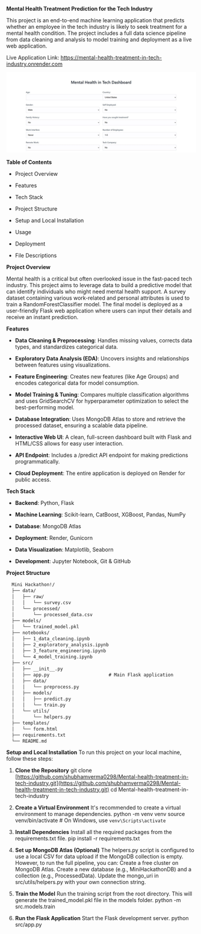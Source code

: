 **Mental Health Treatment Prediction for the Tech Industry**

This project is an end-to-end machine learning application that predicts whether an employee in the tech industry is likely to seek treatment for a mental health condition. The project includes a full data science pipeline from data cleaning and analysis to model training and deployment as a live web application.

Live Application Link: https://mental-health-treatment-in-tech-industry.onrender.com

![Mental Health in Tech Dashboard UI](assets/dashboard-screenshot.JPG)

**Table of Contents**
- Project Overview

- Features

- Tech Stack

- Project Structure

- Setup and Local Installation

- Usage

- Deployment

- File Descriptions

**Project Overview**

Mental health is a critical but often overlooked issue in the fast-paced tech industry. This project aims to leverage data to build a predictive model that can identify individuals who might need mental health support. A survey dataset containing various work-related and personal attributes is used to train a RandomForestClassifier model. The final model is deployed as a user-friendly Flask web application where users can input their details and receive an instant prediction.

**Features**

- **Data Cleaning & Preprocessing**: Handles missing values, corrects data types, and standardizes categorical data.

- **Exploratory Data Analysis (EDA)**: Uncovers insights and relationships between features using visualizations.

- **Feature Engineering**: Creates new features (like Age Groups) and encodes categorical data for model consumption.

- **Model Training & Tuning**: Compares multiple classification algorithms and uses GridSearchCV for hyperparameter optimization to select the best-performing model.

- **Database Integration**: Uses MongoDB Atlas to store and retrieve the processed dataset, ensuring a scalable data pipeline.

- **Interactive Web UI**: A clean, full-screen dashboard built with Flask and HTML/CSS allows for easy user interaction.

- **API Endpoint**: Includes a /predict API endpoint for making predictions programmatically.

- **Cloud Deployment**: The entire application is deployed on Render for public access.

**Tech Stack**

- **Backend**: Python, Flask

- **Machine Learning**: Scikit-learn, CatBoost, XGBoost, Pandas, NumPy

- **Database**: MongoDB Atlas

- **Deployment**: Render, Gunicorn

- **Data Visualization**: Matplotlib, Seaborn

- **Development**: Jupyter Notebook, Git & GitHub

**Project Structure**


      Mini Hackathon!/
      ├── data/
      │   ├── raw/
      │   │   └── survey.csv
      │   └── processed/
      │       └── processed_data.csv
      ├── models/
      │   └── trained_model.pkl
      ├── notebooks/
      │   ├── 1_data_cleaning.ipynb
      │   ├── 2_exploratory_analysis.ipynb
      │   ├── 3_feature_engineering.ipynb
      │   └── 4_model_training.ipynb
      ├── src/
      │   ├── __init__.py
      │   ├── app.py                      # Main Flask application
      │   ├── data/
      │   │   └── preprocess.py
      │   ├── models/
      │   │   ├── predict.py
      │   │   └── train.py
      │   └── utils/
      │       └── helpers.py
      ├── templates/
      │   └── form.html
      ├── requirements.txt
      └── README.md




**Setup and Local Installation**
To run this project on your local machine, follow these steps:
1. **Clone the Repository**
git clone [https://github.com/shubhamverma0298/Mental-health-treatment-in-tech-industry.git](https://github.com/shubhamverma0298/Mental-health-treatment-in-tech-industry.git)
cd Mental-health-treatment-in-tech-industry



2. **Create a Virtual Environment**
It's recommended to create a virtual environment to manage dependencies.
python -m venv venv
source venv/bin/activate  # On Windows, use `venv\Scripts\activate`



3. **Install Dependencies**
Install all the required packages from the requirements.txt file.
pip install -r requirements.txt

4. **Set up MongoDB Atlas (Optional)**
The helpers.py script is configured to use a local CSV for data upload if the MongoDB collection is empty. However, to run the full pipeline, you can:
Create a free cluster on MongoDB Atlas.
Create a new database (e.g., MiniHackathonDB) and a collection (e.g., ProcessedData).
Update the mongo_uri in src/utils/helpers.py with your own connection string.

5. **Train the Model**
Run the training script from the root directory. This will generate the trained_model.pkl file in the models folder.
python -m src.models.train


6. **Run the Flask Application**
Start the Flask development server.
python src/app.py



